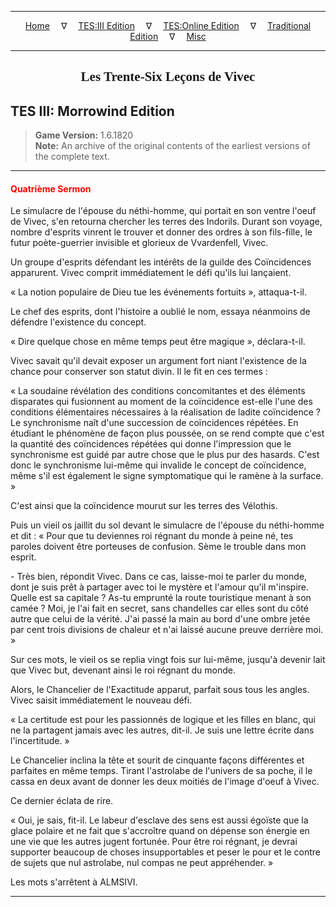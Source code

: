 
---

<!-- Jekyll Page Links -->

<center>
<a href="../../../../index.html">Home</a>
&emsp;&nabla;&emsp;
<a href="../../../index-tes3.html">TES:III Edition</a>
&emsp;&nabla;&emsp;
<a href="../../../index-teso.html">TES:Online Edition</a>
&emsp;&nabla;&emsp;
<a href="../../../index-traditional.html">Traditional Edition</a>
&emsp;&nabla;&emsp;
<a href="../../../index-misc.html">Misc</a>
</center>

<!-- Markdown Body Below: -->

---

<center>
<h2><span style="font-family:Georgia">Les Trente-Six Leçons de Vivec</span></h2>
</center>

## TES III: Morrowind Edition

> __Game Version:__ 1.6.1820\
> __Note:__ An archive of the original contents of the earliest versions of the complete text.

---

#### <span style="color:red">Quatrième Sermon</span>

Le simulacre de l'épouse du néthi-homme, qui portait en son ventre l'oeuf de Vivec, s'en retourna chercher les terres des Indorils. Durant son voyage, nombre d'esprits vinrent le trouver et donner des ordres à son fils-fille, le futur poète-guerrier invisible et glorieux de Vvardenfell, Vivec.

Un groupe d'esprits défendant les intérêts de la guilde des Coïncidences apparurent. Vivec comprit immédiatement le défi qu'ils lui lançaient.

« La notion populaire de Dieu tue les événements fortuits », attaqua-t-il.

Le chef des esprits, dont l'histoire a oublié le nom, essaya néanmoins de défendre l'existence du concept.

« Dire quelque chose en même temps peut être magique », déclara-t-il.

Vivec savait qu'il devait exposer un argument fort niant l'existence de la chance pour conserver son statut divin. Il le fit en ces termes :

« La soudaine révélation des conditions concomitantes et des éléments disparates qui fusionnent au moment de la coïncidence est-elle l'une des conditions élémentaires nécessaires à la réalisation de ladite coïncidence ? Le synchronisme naît d'une succession de coïncidences répétées. En étudiant le phénomène de façon plus poussée, on se rend compte que c'est la quantité des coïncidences répétées qui donne l'impression que le synchronisme est guidé par autre chose que le plus pur des hasards. C'est donc le synchronisme lui-même qui invalide le concept de coïncidence, même s'il est également le signe symptomatique qui le ramène à la surface. »

C'est ainsi que la coïncidence mourut sur les terres des Vélothis.

Puis un vieil os jaillit du sol devant le simulacre de l'épouse du néthi-homme et dit : « Pour que tu deviennes roi régnant du monde à peine né, tes paroles doivent être porteuses de confusion. Sème le trouble dans mon esprit.

\- Très bien, répondit Vivec. Dans ce cas, laisse-moi te parler du monde, dont je suis prêt à partager avec toi le mystère et l'amour qu'il m'inspire. Quelle est sa capitale ? As-tu emprunté la route touristique menant à son camée ? Moi, je l'ai fait en secret, sans chandelles car elles sont du côté autre que celui de la vérité. J'ai passé la main au bord d'une ombre jetée par cent trois divisions de chaleur et n'ai laissé aucune preuve derrière moi. »

Sur ces mots, le vieil os se replia vingt fois sur lui-même, jusqu'à devenir lait que Vivec but, devenant ainsi le roi régnant du monde.

Alors, le Chancelier de l'Exactitude apparut, parfait sous tous les angles. Vivec saisit immédiatement le nouveau défi.

« La certitude est pour les passionnés de logique et les filles en blanc, qui ne la partagent jamais avec les autres, dit-il. Je suis une lettre écrite dans l'incertitude. »

Le Chancelier inclina la tête et sourit de cinquante façons différentes et parfaites en même temps. Tirant l'astrolabe de l'univers de sa poche, il le cassa en deux avant de donner les deux moitiés de l'image d'oeuf à Vivec.

Ce dernier éclata de rire.

« Oui, je sais, fit-il. Le labeur d'esclave des sens est aussi égoïste que la glace polaire et ne fait que s'accroître quand on dépense son énergie en une vie que les autres jugent fortunée. Pour être roi régnant, je devrai supporter beaucoup de choses insupportables et peser le pour et le contre de sujets que nul astrolabe, nul compas ne peut appréhender. »

Les mots s'arrêtent à ALMSIVI.

---

